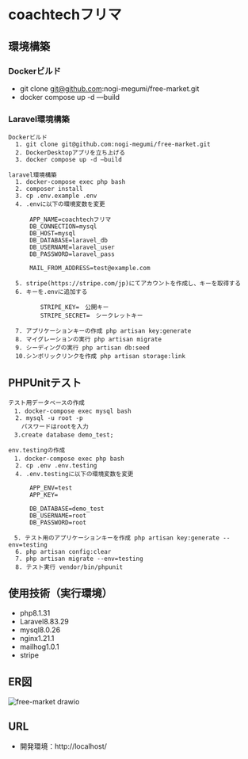# coachtechフリマ

## 環境構築
### Dockerビルド
- git clone git@github.com:nogi-megumi/free-market.git
- docker compose up -d —build

### Laravel環境構築
    Dockerビルド
      1. git clone git@github.com:nogi-megumi/free-market.git
      2. DockerDesktopアプリを立ち上げる
      3. docker compose up -d —build

    laravel環境構築  
      1. docker-compose exec php bash
      2. composer install
      3. cp .env.example .env
      4. .envに以下の環境変数を変更

          APP_NAME=coachtechフリマ
          DB_CONNECTION=mysql
          DB_HOST=mysql
          DB_DATABASE=laravel_db
          DB_USERNAME=laravel_user
          DB_PASSWORD=laravel_pass
          
          MAIL_FROM_ADDRESS=test@example.com
          
      5. stripe(https://stripe.com/jp)にてアカウントを作成し、キーを取得する
      6. キーを.envに追加する

             STRIPE_KEY=　公開キー
             STRIPE_SECRET=　シークレットキー

      7. アプリケーションキーの作成 php artisan key:generate
      8. マイグレーションの実行 php artisan migrate
      9. シーディングの実行 php artisan db:seed
      10.シンボリックリンクを作成 php artisan storage:link

## PHPUnitテスト
    テスト用データベースの作成
    　1. docker-compose exec mysql bash
      2. mysql -u root -p
      　パスワードはrootを入力
    　3.create database demo_test;
     
    env.testingの作成
    　1. docker-compose exec php bash
      2. cp .env .env.testing
      4. .env.testingに以下の環境変数を変更

          APP_ENV=test
          APP_KEY=
          
          DB_DATABASE=demo_test
          DB_USERNAME=root
          DB_PASSWORD=root

    　5. テスト用のアプリケーションキーを作成 php artisan key:generate --env=testing
      6. php artisan config:clear
      7. php artisan migrate --env=testing
      8. テスト実行 vendor/bin/phpunit

## 使用技術（実行環境）
- php8.1.31
- Laravel8.83.29
- mysql8.0.26
- nginx1.21.1
- mailhog1.0.1
- stripe
## ER図
![free-market drawio](https://github.com/user-attachments/assets/b12e7892-c2ee-4cea-afac-a83008d2db8e)

## URL
- 開発環境：http://localhost/

